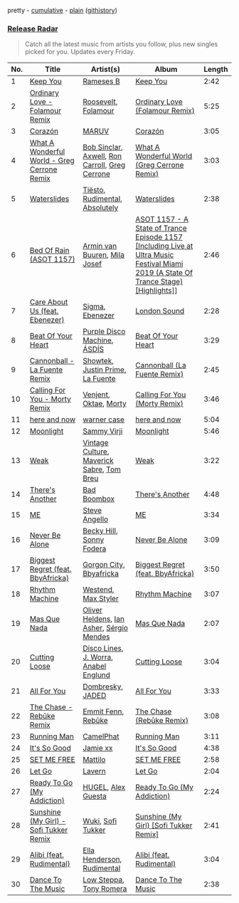 pretty - [cumulative](/playlists/cumulative/Release%20Radar.md) - [plain](/playlists/plain/37i9dQZEVXbsudmxBFKW7G) ([githistory](https://github.githistory.xyz/vitokorn/spotify-playlist-archive/blob/master/playlists/plain/37i9dQZEVXbsudmxBFKW7G))

### [Release Radar](https://open.spotify.com/playlist/37i9dQZEVXbsudmxBFKW7G)

> Catch all the latest music from artists you follow, plus new singles picked for you. Updates every Friday.

| No. | Title | Artist(s) | Album | Length |
|---|---|---|---|---|
| 1 | [Keep You](https://open.spotify.com/track/0NHGqculuy8Aa1bEerrGtS) | [Rameses B](https://open.spotify.com/artist/06EfEcjc0vdvI6VNL0soIO) | [Keep You](https://open.spotify.com/album/5dunVmIKUec2zaq5rJeFe5) | 2:42 |
| 2 | [Ordinary Love - Folamour Remix](https://open.spotify.com/track/7i0d5gmak7nHrBAZJG3eSW) | [Roosevelt](https://open.spotify.com/artist/4AQrqVz6BYwy29iMxcGtx7), [Folamour](https://open.spotify.com/artist/6pJY5At9SiMpAOBrw9YosS) | [Ordinary Love (Folamour Remix)](https://open.spotify.com/album/1bZe6bclEpMPDiCWOgpxKk) | 5:25 |
| 3 | [Corazón](https://open.spotify.com/track/5mQ0oE5RPmNfH60t0npbWm) | [MARUV](https://open.spotify.com/artist/44T03OWDUjwDgg4IYgFCWi) | [Corazón](https://open.spotify.com/album/5eMNynoAPVJKeNWYQptDA1) | 3:05 |
| 4 | [What A Wonderful World - Greg Cerrone Remix](https://open.spotify.com/track/56ggEwgh0zcUaXAJbQz6Xo) | [Bob Sinclar](https://open.spotify.com/artist/5YFS41yoX0YuFY39fq21oN), [Axwell](https://open.spotify.com/artist/1xNmvlEiICkRlRGqlNFZ43), [Ron Carroll](https://open.spotify.com/artist/4GcXer1D6UzmWfW1wTqS9r), [Greg Cerrone](https://open.spotify.com/artist/2UOiCy0MQgPxoBSKPatc3X) | [What A Wonderful World (Greg Cerrone Remix)](https://open.spotify.com/album/1miEyp3H9WdZtHXQPMui4r) | 3:03 |
| 5 | [Waterslides](https://open.spotify.com/track/1SBfaO3swtjh8dV07MExuP) | [Tiësto](https://open.spotify.com/artist/2o5jDhtHVPhrJdv3cEQ99Z), [Rudimental](https://open.spotify.com/artist/4WN5naL3ofxrVBgFpguzKo), [Absolutely](https://open.spotify.com/artist/4ellgkPyhbJetngXmHX5Zh) | [Waterslides](https://open.spotify.com/album/5U1HyVpo9zeSC8K8LhHx4i) | 2:38 |
| 6 | [Bed Of Rain (ASOT 1157)](https://open.spotify.com/track/1f9IT9jmXG9VUe7W8a8Zun) | [Armin van Buuren](https://open.spotify.com/artist/0SfsnGyD8FpIN4U4WCkBZ5), [Mila Josef](https://open.spotify.com/artist/249X7nXjC7z2dC9y6jFOli) | [ASOT 1157 - A State of Trance Episode 1157 [Including Live at Ultra Music Festival Miami 2019 (A State Of Trance Stage) [Highlights]]](https://open.spotify.com/album/3r2XTjK8NM7ptivZsklB3n) | 2:46 |
| 7 | [Care About Us (feat. Ebenezer)](https://open.spotify.com/track/7rztNRexBl8QEdtKB6Cr91) | [Sigma](https://open.spotify.com/artist/01pKrlgPJhm5dB4lneYAqS), [Ebenezer](https://open.spotify.com/artist/2vik8lyw8WiALKMJK7C3hn) | [London Sound](https://open.spotify.com/album/5jguHiPnYKnCubpuOZskLY) | 2:28 |
| 8 | [Beat Of Your Heart](https://open.spotify.com/track/4luohviQijMNU3yWu8xUMr) | [Purple Disco Machine](https://open.spotify.com/artist/2WBJQGf1bT1kxuoqziH5g4), [ÁSDÍS](https://open.spotify.com/artist/28y5ZcfpdZAfeEE5ftCfUg) | [Beat Of Your Heart](https://open.spotify.com/album/2MGAPw592ly4ydVblvcMqr) | 3:29 |
| 9 | [Cannonball - La Fuente Remix](https://open.spotify.com/track/6K5jc6cAvyqYK5MpHkCZ8r) | [Showtek](https://open.spotify.com/artist/3gk0OYeLFWYupGFRHqLSR7), [Justin Prime](https://open.spotify.com/artist/0TFdkHvlyUVl9zrb4seHxJ), [La Fuente](https://open.spotify.com/artist/0vhJymgsCubfAfFjEGVsoD) | [Cannonball (La Fuente Remix)](https://open.spotify.com/album/4NxyghAgg5XbNyWfxnjmWc) | 2:45 |
| 10 | [Calling For You - Morty Remix](https://open.spotify.com/track/40szTUisy5Au8pgEYICO9g) | [Venjent](https://open.spotify.com/artist/7xu08SujAqLp7BGinS96vd), [Oktae](https://open.spotify.com/artist/4PxFr57PZWOCVJ5HkJyaoD), [Morty](https://open.spotify.com/artist/4DKdpWEp7Np8enpUyOdgLD) | [Calling For You (Morty Remix)](https://open.spotify.com/album/5BrTu5nczdrIqJvrfHcrns) | 3:46 |
| 11 | [here and now](https://open.spotify.com/track/78w4b0a7r01JPR3tIH6Gkd) | [warner case](https://open.spotify.com/artist/106OuakzOxxbXTuigEEf01) | [here and now](https://open.spotify.com/album/2kh5WzTitRztGwuDxSEDSW) | 5:04 |
| 12 | [Moonlight](https://open.spotify.com/track/3gVks4tc3TzqQYdDCPj7f2) | [Sammy Virji](https://open.spotify.com/artist/1GuqTQbuixFHD6eBkFwVcb) | [Moonlight](https://open.spotify.com/album/4UPgkPHybekr5XezWaG8fE) | 5:46 |
| 13 | [Weak](https://open.spotify.com/track/62gzfhHi2supfHWfi6iHbA) | [Vintage Culture](https://open.spotify.com/artist/28uJnu5EsrGml2tBd7y8ts), [Maverick Sabre](https://open.spotify.com/artist/0ukgrNYk51TkMQr0f2Br4Q), [Tom Breu](https://open.spotify.com/artist/4Y4jZlaPkgIlzMp6kmcr9h) | [Weak](https://open.spotify.com/album/7M457yfuVeLaiYrtiKTvqn) | 3:22 |
| 14 | [There's Another](https://open.spotify.com/track/7qqKq5JZh7nvqurPDfeZXQ) | [Bad Boombox](https://open.spotify.com/artist/6ZisvOKQY2LDItOkbsy2qd) | [There's Another](https://open.spotify.com/album/69ZaIuVwqoWerFRkZqEIQr) | 4:48 |
| 15 | [ME](https://open.spotify.com/track/7dyJugljupi044oQfkrzlc) | [Steve Angello](https://open.spotify.com/artist/4FqPRilb0Ja0TKG3RS3y4s) | [ME](https://open.spotify.com/album/2ABIweWTmeRmUBc73DNiqq) | 3:34 |
| 16 | [Never Be Alone](https://open.spotify.com/track/3WB9r0SqS5ThjK49bDexXe) | [Becky Hill](https://open.spotify.com/artist/4EPJlUEBy49EX1wuFOvtjK), [Sonny Fodera](https://open.spotify.com/artist/39B7ChWwrWDs7zXlsu3MoP) | [Never Be Alone](https://open.spotify.com/album/1sYaWj31p76yMZhspz73yM) | 3:09 |
| 17 | [Biggest Regret (feat. BbyAfricka)](https://open.spotify.com/track/6xisc7D96wTIk0SHYMjtBl) | [Gorgon City](https://open.spotify.com/artist/4VNQWV2y1E97Eqo2D5UTjx), [Bbyafricka](https://open.spotify.com/artist/019gRg7DezPMbaI1xRZD6W) | [Biggest Regret (feat. BbyAfricka)](https://open.spotify.com/album/665xiVHsc2ocmkIN5xBynI) | 3:50 |
| 18 | [Rhythm Machine](https://open.spotify.com/track/7qhYyXBbL12mPyj93PyUBb) | [Westend](https://open.spotify.com/artist/4epc3Bd0DOBA0kDywkRAsu), [Max Styler](https://open.spotify.com/artist/3NKKngINK1tP6BFy0WOyWk) | [Rhythm Machine](https://open.spotify.com/album/0K0ttvuvuaeNPKF9bQ8GmV) | 3:07 |
| 19 | [Mas Que Nada](https://open.spotify.com/track/6yW6Q8ZPgDBQA1yHWL4Jmh) | [Oliver Heldens](https://open.spotify.com/artist/5nki7yRhxgM509M5ADlN1p), [Ian Asher](https://open.spotify.com/artist/5IrxhrMyvZxzgPYrC9j2km), [Sérgio Mendes](https://open.spotify.com/artist/65c5si0ePAwkOCn4M35Ho7) | [Mas Que Nada](https://open.spotify.com/album/44wLGCkvr83VxYsioCROFf) | 2:07 |
| 20 | [Cutting Loose](https://open.spotify.com/track/6n34hL7CBdTVeekAeprHow) | [Disco Lines](https://open.spotify.com/artist/5Kmr0b3ip8g9P2i0dLTC3Z), [J. Worra](https://open.spotify.com/artist/4q0N3EI67tVnAeeaXbNQIj), [Anabel Englund](https://open.spotify.com/artist/3ky8xBRraNNzxzXEw6Ga0c) | [Cutting Loose](https://open.spotify.com/album/1MQoCqxbLS7kf9xWUTxuRF) | 3:04 |
| 21 | [All For You](https://open.spotify.com/track/0HMCP4nAPkUan3NQr6hSuT) | [Dombresky](https://open.spotify.com/artist/2GVtgxcx7jg5xVCZsIHSGN), [JADED](https://open.spotify.com/artist/6tCJN1fQNdFCEaOa8Da9Wf) | [All For You](https://open.spotify.com/album/1IvCA1tB8GNQ5KzAJ9pm60) | 3:33 |
| 22 | [The Chase - Rebūke Remix](https://open.spotify.com/track/2cwfGkfp1XWdfCuPcMjWnK) | [Emmit Fenn](https://open.spotify.com/artist/3VVLqeEqQQqTgT8YhfY9Z6), [Rebūke](https://open.spotify.com/artist/113reBz1jA6rVxbXl55mlj) | [The Chase (Rebūke Remix)](https://open.spotify.com/album/28uhTIgM1VgRPfRPoCMtqu) | 3:08 |
| 23 | [Running Man](https://open.spotify.com/track/7irrCOHmsuQve6JLGCMB0w) | [CamelPhat](https://open.spotify.com/artist/240wlM8vDrf6S4zCyzGj2W) | [Running Man](https://open.spotify.com/album/5f97vFiQaKNaPWJmm7wsCf) | 3:11 |
| 24 | [It's So Good](https://open.spotify.com/track/1Cc00pWEDEDiA4eEv3npjD) | [Jamie xx](https://open.spotify.com/artist/7A0awCXkE1FtSU8B0qwOJQ) | [It's So Good](https://open.spotify.com/album/2OzhVjGzyX5BWyMgGKG3Ij) | 4:38 |
| 25 | [SET ME FREE](https://open.spotify.com/track/2M7S8QWAYNkYiA6lSl47YB) | [Mattilo](https://open.spotify.com/artist/7gAYkHRXnXtaZk4QMJ5kJC) | [SET ME FREE](https://open.spotify.com/album/1y5ZBGShGAM5JxDOE1LNrW) | 2:58 |
| 26 | [Let Go](https://open.spotify.com/track/1qhdqpo6lgejiIOoaACXNG) | [Lavern](https://open.spotify.com/artist/03y4yOxhLk6MDJ1bV424uO) | [Let Go](https://open.spotify.com/album/26kfhv3S8MoeN7pzh2FSPE) | 2:04 |
| 27 | [Ready To Go (My Addiction)](https://open.spotify.com/track/38WaKuEd7hiWFsT0kbCwFn) | [HUGEL](https://open.spotify.com/artist/5PlfkPxwCpRRWQJBxCa0By), [Alex Guesta](https://open.spotify.com/artist/1oXk9MOvrFIybs5GMosvh3) | [Ready To Go (My Addiction)](https://open.spotify.com/album/7iyKDcE1bonqByVb0anyKo) | 2:24 |
| 28 | [Sunshine (My Girl) - Sofi Tukker Remix](https://open.spotify.com/track/5cdauxzCnViQEruce9myFV) | [Wuki](https://open.spotify.com/artist/6Se1y4vDcu9fVHLqdj1N3q), [Sofi Tukker](https://open.spotify.com/artist/586uxXMyD5ObPuzjtrzO1Q) | [Sunshine (My Girl) [Sofi Tukker Remix]](https://open.spotify.com/album/2nrkOhanLPb2IAxGWORGh5) | 2:41 |
| 29 | [Alibi (feat. Rudimental)](https://open.spotify.com/track/5Jpz4nv8nA6FIYO5gEyQa2) | [Ella Henderson](https://open.spotify.com/artist/7nDsS0l5ZAzMedVRKPP8F1), [Rudimental](https://open.spotify.com/artist/4WN5naL3ofxrVBgFpguzKo) | [Alibi (feat. Rudimental)](https://open.spotify.com/album/3Ku8LDPYg53Kh59amfFWjL) | 3:04 |
| 30 | [Dance To The Music](https://open.spotify.com/track/0izF9lgQMFggcKXaia48Xa) | [Low Steppa](https://open.spotify.com/artist/5OImcY3khBn9UFjzgaapob), [Tony Romera](https://open.spotify.com/artist/7GQsOji7pfixzkLt63awo5) | [Dance To The Music](https://open.spotify.com/album/6zcnuO88B7AClFIH7kB9Vq) | 2:38 |